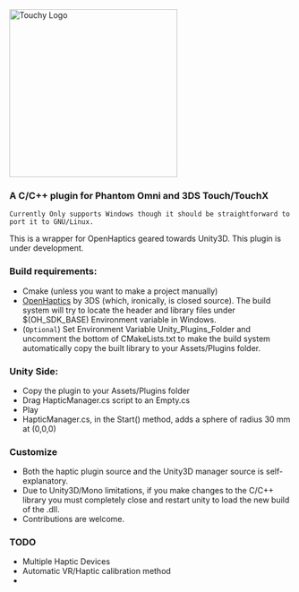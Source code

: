 <img alt="Touchy Logo" src="https://image.ibb.co/eADw5d/logo.png" width="300" />

### A C/C++ plugin for Phantom Omni and 3DS Touch/TouchX

`Currently Only supports Windows though it should be straightforward to port it to GNU/Linux.`


This is a wrapper for OpenHaptics geared towards Unity3D. This plugin is under development. 

### Build requirements:
* Cmake (unless you want to make a project manually)
* [OpenHaptics](http://support1.geomagic.com/Support/5605/5668/en-US/Article/View/2365/How-do-I-download-and-get-Developer-Support-for-OpenHaptics/378) by 3DS (which, ironically, is closed source). The build system will try to locate the header and library files under $(OH_SDK_BASE) Environment variable in Windows.
* (`Optional`) Set Environment Variable Unity_Plugins_Folder and uncomment the bottom of CMakeLists.txt to make the build system automatically copy the built library to your Assets/Plugins folder.

### Unity Side:
- Copy the plugin to your Assets/Plugins folder
- Drag HapticManager.cs script to an Empty.cs
- Play
- HapticManager.cs, in the Start() method, adds a sphere of radius 30 mm at (0,0,0)

### Customize
- Both the haptic plugin source and the Unity3D manager source is self-explanatory.
- Due to Unity3D/Mono limitations, if you make changes to the C/C++ library you must completely close and restart unity to load the new build of the .dll.
- Contributions are welcome.


### TODO
- Multiple Haptic Devices
- Automatic VR/Haptic calibration method
- <Your suggestion here...>
